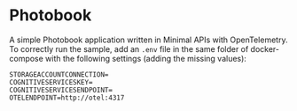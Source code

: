 # Photobook
A simple Photobook application written in Minimal APIs with OpenTelemetry. To correctly run the sample, add an `.env` file in the same folder of docker-compose with the following settings (adding the missing values):

```
STORAGEACCOUNTCONNECTION=
COGNITIVESERVICESKEY=
COGNITIVESERVICESENDPOINT=
OTELENDPOINT=http://otel:4317
```
